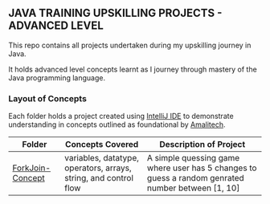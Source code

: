 ## JAVA TRAINING UPSKILLING PROJECTS - ADVANCED LEVEL
This repo contains all projects undertaken during my upskilling journey in Java.

It holds advanced level concepts learnt as I journey through mastery of the Java programming language.

### Layout of Concepts
Each folder holds a project created using [IntelliJ IDE](https://www.jetbrains.com/idea/) to demonstrate understanding in concepts outlined as foundational by [Amalitech](https://amalitech.org/).

| Folder | Concepts Covered | Description of Project |
| ------ | ---------------- | ---------------------- |
| [ForkJoin-Concept](/ForkJoin-Concept) | variables, datatype, operators, arrays, string, and control flow | A simple quessing game where user has 5 changes to guess a random genrated number between [1, 10] |
